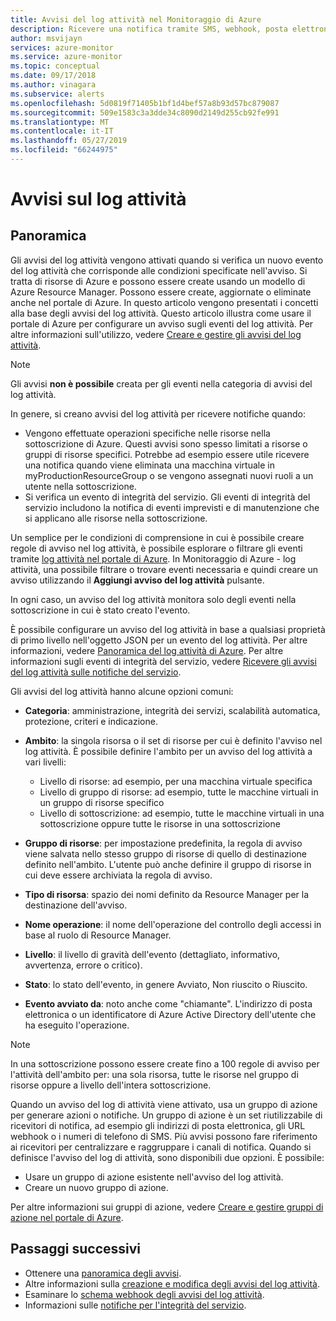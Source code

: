 ```yaml
---
title: Avvisi del log attività nel Monitoraggio di Azure
description: Ricevere una notifica tramite SMS, webhook, posta elettronica e altro quando si verificano determinati eventi nel log attività.
author: msvijayn
services: azure-monitor
ms.service: azure-monitor
ms.topic: conceptual
ms.date: 09/17/2018
ms.author: vinagara
ms.subservice: alerts
ms.openlocfilehash: 5d0819f71405b1bf1d4bef57a8b93d57bc879087
ms.sourcegitcommit: 509e1583c3a3dde34c8090d2149d255cb92fe991
ms.translationtype: MT
ms.contentlocale: it-IT
ms.lasthandoff: 05/27/2019
ms.locfileid: "66244975"
---
```

# <a name="alerts-on-activity-log"></a>Avvisi sul log attività 

## <a name="overview"></a>Panoramica
Gli avvisi del log attività vengono attivati quando si verifica un nuovo evento del log attività che corrisponde alle condizioni specificate nell'avviso. Si tratta di risorse di Azure e possono essere create usando un modello di Azure Resource Manager. Possono essere create, aggiornate o eliminate anche nel portale di Azure. In questo articolo vengono presentati i concetti alla base degli avvisi del log attività. Questo articolo illustra come usare il portale di Azure per configurare un avviso sugli eventi del log attività. Per altre informazioni sull'utilizzo, vedere [Creare e gestire gli avvisi del log attività](alerts-activity-log.md).

> [!NOTE]
> Gli avvisi **non è possibile** creata per gli eventi nella categoria di avvisi del log attività.

In genere, si creano avvisi del log attività per ricevere notifiche quando:

* Vengono effettuate operazioni specifiche nelle risorse nella sottoscrizione di Azure. Questi avvisi sono spesso limitati a risorse o gruppi di risorse specifici. Potrebbe ad esempio essere utile ricevere una notifica quando viene eliminata una macchina virtuale in myProductionResourceGroup o se vengono assegnati nuovi ruoli a un utente nella sottoscrizione.
* Si verifica un evento di integrità del servizio. Gli eventi di integrità del servizio includono la notifica di eventi imprevisti e di manutenzione che si applicano alle risorse nella sottoscrizione.

Un semplice per le condizioni di comprensione in cui è possibile creare regole di avviso nel log attività, è possibile esplorare o filtrare gli eventi tramite [log attività nel portale di Azure](activity-log-view.md#azure-portal). In Monitoraggio di Azure - log attività, una possibile filtrare o trovare eventi necessaria e quindi creare un avviso utilizzando il **Aggiungi avviso del log attività** pulsante.

In ogni caso, un avviso del log attività monitora solo degli eventi nella sottoscrizione in cui è stato creato l'evento.

È possibile configurare un avviso del log attività in base a qualsiasi proprietà di primo livello nell'oggetto JSON per un evento del log attività. Per altre informazioni, vedere [Panoramica del log attività di Azure](./activity-logs-overview.md#categories-in-the-activity-log). Per altre informazioni sugli eventi di integrità del servizio, vedere [Ricevere gli avvisi del log attività sulle notifiche del servizio](./alerts-activity-log-service-notifications.md). 

Gli avvisi del log attività hanno alcune opzioni comuni:

- **Categoria**: amministrazione, integrità dei servizi, scalabilità automatica, protezione, criteri e indicazione. 
- **Ambito**: la singola risorsa o il set di risorse per cui è definito l'avviso nel log attività. È possibile definire l'ambito per un avviso del log attività a vari livelli:
    - Livello di risorse: ad esempio, per una macchina virtuale specifica
    - Livello di gruppo di risorse: ad esempio, tutte le macchine virtuali in un gruppo di risorse specifico
    - Livello di sottoscrizione: ad esempio, tutte le macchine virtuali in una sottoscrizione oppure tutte le risorse in una sottoscrizione
- **Gruppo di risorse**: per impostazione predefinita, la regola di avviso viene salvata nello stesso gruppo di risorse di quello di destinazione definito nell'ambito. L'utente può anche definire il gruppo di risorse in cui deve essere archiviata la regola di avviso.
- **Tipo di risorsa**: spazio dei nomi definito da Resource Manager per la destinazione dell'avviso.

- **Nome operazione**: il nome dell'operazione del controllo degli accessi in base al ruolo di Resource Manager.
- **Livello**: il livello di gravità dell'evento (dettagliato, informativo, avvertenza, errore o critico).
- **Stato**: lo stato dell'evento, in genere Avviato, Non riuscito o Riuscito.
- **Evento avviato da**: noto anche come "chiamante". L'indirizzo di posta elettronica o un identificatore di Azure Active Directory dell'utente che ha eseguito l'operazione.

> [!NOTE]
> In una sottoscrizione possono essere create fino a 100 regole di avviso per l'attività dell'ambito per: una sola risorsa, tutte le risorse nel gruppo di risorse oppure a livello dell'intera sottoscrizione.

Quando un avviso del log di attività viene attivato, usa un gruppo di azione per generare azioni o notifiche. Un gruppo di azione è un set riutilizzabile di ricevitori di notifica, ad esempio gli indirizzi di posta elettronica, gli URL webhook o i numeri di telefono di SMS. Più avvisi possono fare riferimento ai ricevitori per centralizzare e raggruppare i canali di notifica. Quando si definisce l'avviso del log di attività, sono disponibili due opzioni. È possibile:

* Usare un gruppo di azione esistente nell'avviso del log attività.
* Creare un nuovo gruppo di azione.

Per altre informazioni sui gruppi di azione, vedere [Creare e gestire gruppi di azione nel portale di Azure](action-groups.md).


## <a name="next-steps"></a>Passaggi successivi
- Ottenere una [panoramica degli avvisi](alerts-overview.md).
- Altre informazioni sulla [creazione e modifica degli avvisi del log attività](alerts-activity-log.md).
- Esaminare lo [schema webhook degli avvisi del log attività](activity-log-alerts-webhook.md).
- Informazioni sulle [notifiche per l'integrità del servizio](service-notifications.md).


